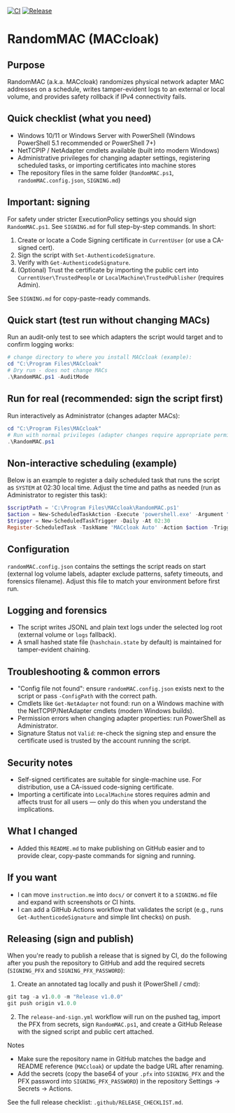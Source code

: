 
[![CI](https://github.com/ra16at/MACcloak/actions/workflows/verify.yml/badge.svg)](https://github.com/ra16at/MACcloak/actions/workflows/verify.yml) [![Release](https://img.shields.io/github/v/release/ra16at/MACcloak?label=latest%20release)](https://github.com/ra16at/MACcloak/releases/latest)

RandomMAC (MACcloak)
=====================

Purpose
-------
RandomMAC (a.k.a. MACcloak) randomizes physical network adapter MAC addresses on a schedule, writes tamper-evident logs to an external or local volume, and provides safety rollback if IPv4 connectivity fails.

Quick checklist (what you need)
------------------------------
- Windows 10/11 or Windows Server with PowerShell (Windows PowerShell 5.1 recommended or PowerShell 7+)
- NetTCPIP / NetAdapter cmdlets available (built into modern Windows)
- Administrative privileges for changing adapter settings, registering scheduled tasks, or importing certificates into machine stores
- The repository files in the same folder (`RandomMAC.ps1`, `randomMAC.config.json`, `SIGNING.md`)

Important: signing
------------------
For safety under stricter ExecutionPolicy settings you should sign `RandomMAC.ps1`. See `SIGNING.md` for full step-by-step commands. In short:

1. Create or locate a Code Signing certificate in `CurrentUser` (or use a CA-signed cert).
2. Sign the script with `Set-AuthenticodeSignature`.
3. Verify with `Get-AuthenticodeSignature`.
4. (Optional) Trust the certificate by importing the public cert into `CurrentUser\TrustedPeople` or `LocalMachine\TrustedPublisher` (requires Admin).

See `SIGNING.md` for copy-paste-ready commands.

Quick start (test run without changing MACs)
-------------------------------------------
Run an audit-only test to see which adapters the script would target and to confirm logging works:

```powershell
# change directory to where you install MACcloak (example):
cd "C:\Program Files\MACcloak"
# Dry run - does not change MACs
.\RandomMAC.ps1 -AuditMode
```

Run for real (recommended: sign the script first)
-------------------------------------------------
Run interactively as Administrator (changes adapter MACs):

```powershell
cd "C:\Program Files\MACcloak"
# Run with normal privileges (adapter changes require appropriate permissions)
.\RandomMAC.ps1
```

Non-interactive scheduling (example)
------------------------------------
Below is an example to register a daily scheduled task that runs the script as `SYSTEM` at 02:30 local time. Adjust the time and paths as needed (run as Administrator to register this task):

```powershell
$scriptPath = 'C:\Program Files\MACcloak\RandomMAC.ps1'
$action = New-ScheduledTaskAction -Execute 'powershell.exe' -Argument "-NoProfile -ExecutionPolicy AllSigned -File `"$scriptPath`""
$trigger = New-ScheduledTaskTrigger -Daily -At 02:30
Register-ScheduledTask -TaskName 'MACcloak Auto' -Action $action -Trigger $trigger -RunLevel Highest -User 'SYSTEM' -Description 'MACcloak: Daily MAC randomization with forensic logging' -Force
```

Configuration
-------------
`randomMAC.config.json` contains the settings the script reads on start (external log volume labels, adapter exclude patterns, safety timeouts, and forensics filename). Adjust this file to match your environment before first run.

Logging and forensics
---------------------
- The script writes JSONL and plain text logs under the selected log root (external volume or `logs` fallback).
- A small hashed state file (`hashchain.state` by default) is maintained for tamper-evident chaining.

Troubleshooting & common errors
-------------------------------
- "Config file not found": ensure `randomMAC.config.json` exists next to the script or pass `-ConfigPath` with the correct path.
- Cmdlets like `Get-NetAdapter` not found: run on a Windows machine with the NetTCPIP/NetAdapter cmdlets (modern Windows builds).
- Permission errors when changing adapter properties: run PowerShell as Administrator.
- Signature Status not `Valid`: re-check the signing step and ensure the certificate used is trusted by the account running the script.

Security notes
--------------
- Self-signed certificates are suitable for single-machine use. For distribution, use a CA-issued code-signing certificate.
- Importing a certificate into `LocalMachine` stores requires admin and affects trust for all users — only do this when you understand the implications.

What I changed
--------------
- Added this `README.md` to make publishing on GitHub easier and to provide clear, copy-paste commands for signing and running.

If you want
----------
- I can move `instruction.me` into `docs/` or convert it to a `SIGNING.md` file and expand with screenshots or CI hints.
- I can add a GitHub Actions workflow that validates the script (e.g., runs `Get-AuthenticodeSignature` and simple lint checks) on push.

Releasing (sign and publish)
----------------------------
When you're ready to publish a release that is signed by CI, do the following after you push the repository to GitHub and add the required secrets (`SIGNING_PFX` and `SIGNING_PFX_PASSWORD`):

1. Create an annotated tag locally and push it (PowerShell / cmd):

```powershell
git tag -a v1.0.0 -m "Release v1.0.0"
git push origin v1.0.0
```

2. The `release-and-sign.yml` workflow will run on the pushed tag, import the PFX from secrets, sign `RandomMAC.ps1`, and create a GitHub Release with the signed script and public cert attached.

Notes
- Make sure the repository name in GitHub matches the badge and README reference (`MACcloak`) or update the badge URL after renaming.
- Add the secrets (copy the base64 of your `.pfx` into `SIGNING_PFX` and the PFX password into `SIGNING_PFX_PASSWORD`) in the repository Settings → Secrets → Actions.

See the full release checklist: `.github/RELEASE_CHECKLIST.md`.


